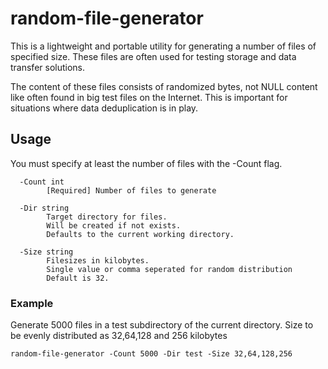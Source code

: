 # random-file-generator

This is a lightweight and portable utility for generating a number of files of specified size. These files are often used for testing storage and data transfer solutions. 

The content of these files consists of randomized bytes, not NULL content like often found in big test files on the Internet. This is important for situations where data deduplication is in play.

## Usage
You must specify at least the number of files with the -Count flag.
```
  -Count int
        [Required] Number of files to generate

  -Dir string
        Target directory for files. 
        Will be created if not exists. 
        Defaults to the current working directory.

  -Size string
        Filesizes in kilobytes. 
        Single value or comma seperated for random distribution
        Default is 32.
```

### Example
Generate 5000 files in a test subdirectory of the current directory. Size to be evenly distributed as 32,64,128 and 256 kilobytes

`random-file-generator -Count 5000 -Dir test -Size 32,64,128,256`